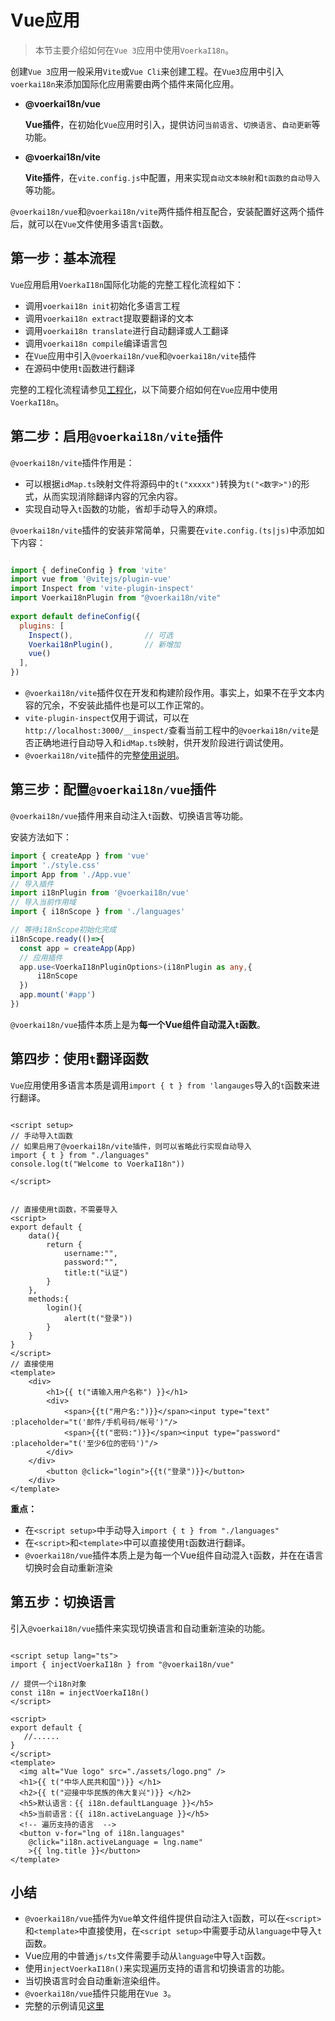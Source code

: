 # Vue应用

> 本节主要介绍如何在`Vue 3`应用中使用`VoerkaI18n`。

创建`Vue 3`应用一般采用`Vite`或`Vue Cli`来创建工程。在`Vue3`应用中引入`voerkai18n`来添加国际化应用需要由两个插件来简化应用。

- **@voerkai18n/vue**

  **Vue插件**，在初始化`Vue`应用时引入，提供访问`当前语言`、`切换语言`、`自动更新`等功能。

- **@voerkai18n/vite**

  **Vite插件**，在`vite.config.js`中配置，用来实现`自动文本映射`和`t函数的自动导入`等功能。

  
`@voerkai18n/vue`和`@voerkai18n/vite`两件插件相互配合，安装配置好这两个插件后，就可以在`Vue`文件使用多语言`t`函数。

## 第一步：基本流程

`Vue`应用启用`VoerkaI18n`国际化功能的完整工程化流程如下：

- 调用`voerkai18n init`初始化多语言工程
- 调用`voerkai18n extract`提取要翻译的文本
- 调用`voerkai18n translate`进行自动翻译或人工翻译
- 调用`voerkai18n compile`编译语言包
- 在`Vue`应用中引入`@voerkai18n/vue`和`@voerkai18n/vite`插件
- 在源码中使用`t`函数进行翻译

完整的工程化流程请参见[工程化](../intro/get-started)，以下简要介绍如何在`Vue`应用中使用`VoerkaI18n`。

## 第二步：启用`@voerkai18n/vite`插件

`@voerkai18n/vite`插件作用是：

- 可以根据`idMap.ts`映射文件将源码中的`t("xxxxx")`转换为`t("<数字>")`的形式，从而实现消除翻译内容的冗余内容。
- 实现自动导入`t`函数的功能，省却手动导入的麻烦。

`@voerkai18n/vite`插件的安装非常简单，只需要在`vite.config.(ts|js)`中添加如下内容：

```javascript

import { defineConfig } from 'vite'
import vue from '@vitejs/plugin-vue'
import Inspect from 'vite-plugin-inspect'
import Voerkai18nPlugin from "@voerkai18n/vite"
 
export default defineConfig({
  plugins: [    
    Inspect(),                // 可选    
    Voerkai18nPlugin(),       // 新增加
    vue()
  ],
})

```
- `@voerkai18n/vite`插件仅在开发和构建阶段作用。事实上，如果不在乎文本内容的冗余，不安装此插件也是可以工作正常的。
- `vite-plugin-inspect`仅用于调试，可以在`http://localhost:3000/__inspect/`查看当前工程中的`@voerkai18n/vite`是否正确地进行自动导入和`idMap.ts`映射，供开发阶段进行调试使用。
- `@voerkai18n/vite`插件的完整[使用说明](../tools/vite)。
## 第三步：配置`@voerkai18n/vue`插件

`@voerkai18n/vue`插件用来自动注入`t`函数、切换语言等功能。


安装方法如下：

```typescript
import { createApp } from 'vue'
import './style.css'
import App from './App.vue'
// 导入插件
import i18nPlugin from '@voerkai18n/vue'
// 导入当前作用域
import { i18nScope } from './languages'

// 等待i18nScope初始化完成
i18nScope.ready(()=>{
  const app = createApp(App)
  // 应用插件
  app.use<VoerkaI18nPluginOptions>(i18nPlugin as any,{
      i18nScope
  })
  app.mount('#app')
})


```

`@voerkai18n/vue`插件本质上是为**每一个Vue组件自动混入`t`函数**。

## 第四步：使用`t`翻译函数

`Vue`应用使用多语言本质是调用`import { t } from 'langauges`导入的`t`函数来进行翻译。

```vue

<script setup>
// 手动导入t函数
// 如果启用了@voerkai18n/vite插件，则可以省略此行实现自动导入
import { t } from "./languages"
console.log(t("Welcome to VoerkaI18n"))

</script>


// 直接使用t函数，不需要导入
<script>
export default {
    data(){
        return {
            username:"",
            password:"",
            title:t("认证")
        }
    },
    methods:{
        login(){
            alert(t("登录"))
        }
    }
}
</script>
// 直接使用
<template>
	<div>
        <h1>{{ t("请输入用户名称") }}</h1>
        <div>
            <span>{{t("用户名:")}}</span><input type="text" :placeholder="t('邮件/手机号码/帐号')"/>
            <span>{{t("密码:")}}</span><input type="password" :placeholder="t('至少6位的密码')"/>            
    	</div>            
    </div>
        <button @click="login">{{t("登录")}}</button>
    </div>
</template>
```
 
**重点：**
- 在`<script setup>`中手动导入`import { t } from "./languages"`
- 在`<script>`和`<template>`中可以直接使用`t`函数进行翻译。
- `@voerkai18n/vue`插件本质上是为每一个Vue组件自动混入`t`函数，并在在语言切换时会自动重新渲染


## 第五步：切换语言

引入`@voerkai18n/vue`插件来实现切换语言和自动重新渲染的功能。

```vue

<script setup lang="ts">
import { injectVoerkaI18n } from "@voerkai18n/vue"

// 提供一个i18n对象
const i18n = injectVoerkaI18n()
</script>

<script>
export default {
   //......
}
</script>  
<template>
  <img alt="Vue logo" src="./assets/logo.png" />
  <h1>{{ t("中华人民共和国")}} </h1>
  <h2>{{ t("迎接中华民族的伟大复兴")}} </h2>
  <h5>默认语言：{{ i18n.defaultLanguage }}</h5>
  <h5>当前语言：{{ i18n.activeLanguage }}</h5>
  <!-- 遍历支持的语言  -->
  <button v-for="lng of i18n.languages" 
    @click="i18n.activeLanguage = lng.name"  
    >{{ lng.title }}</button>
</template>

```
 

## 小结

- `@voerkai18n/vue`插件为`Vue`单文件组件提供自动注入`t`函数，可以在`<script>`和`<template>`中直接使用，在`<script setup>`中需要手动从`language`中导入`t`函数。
- Vue应用的中普通`js/ts`文件需要手动从`language`中导入`t`函数。
- 使用`injectVoerkaI18n()`来实现遍历支持的语言和切换语言的功能。
- 当切换语言时会自动重新渲染组件。
- `@voerkai18n/vue`插件只能用在`Vue 3`。
- 完整的示例请见[这里](https://github.com/zhangfisher/voerka-i18n/tree/master/examples/vue3-ts)

